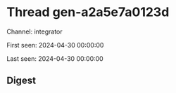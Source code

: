 # Thread gen-a2a5e7a0123d
Channel: integrator

First seen: 2024-04-30 00:00:00

Last seen: 2024-04-30 00:00:00

## Digest


